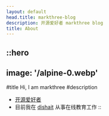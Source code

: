 ```yaml
---
layout: default
head.title: markthree-blog
description: 开源爱好者 markthree blog
title: About
---
```


::hero
---
image: '/alpine-0.webp'
---
#title
Hi, I am markthree
#description
- [开源爱好者](https://github.com/markthree/) 
- 目前我在 [dishait](https://pc.dishait.cn/) 从事在线教育工作
::
